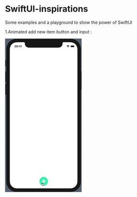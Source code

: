 # SwiftUI-inspirations
Some examples and a playground to show the power of SwiftUI

1.Animated add new item button and input :

 <img src="add-new-item-preview.gif"
alt="Markdown Monster icon"
style="float: left;width:50%;" />
